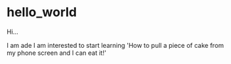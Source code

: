 # hello_world

Hi...

I am ade I am interested to start learning
'How to pull a piece of cake from my phone screen and I can eat it!'
